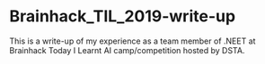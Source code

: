 # Brainhack_TIL_2019-write-up
This is a write-up of my experience as a team member of .NEET at Brainhack Today I Learnt AI camp/competition hosted by DSTA.
